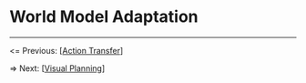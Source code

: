 # World Model Adaptation

---

<= Previous: [[Action Transfer](https://github.com/Little-Podi/AdaWorld/blob/main/docs/TRANSFER.md)]

=> Next: [[Visual Planning](https://github.com/Little-Podi/AdaWorld/blob/main/docs/PLANNING.md)]